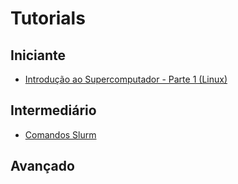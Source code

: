 # Tutorials

## Iniciante

- [Introdução ao Supercomputador - Parte 1 (Linux)](superpc_introduction_linux.md)

## Intermediário

- [Comandos Slurm](commands.md)

## Avançado

